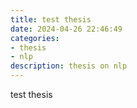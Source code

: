```yaml
---
title: test thesis
date: 2024-04-26 22:46:49
categories:
- thesis
- nlp
description: thesis on nlp
---
```


test thesis
